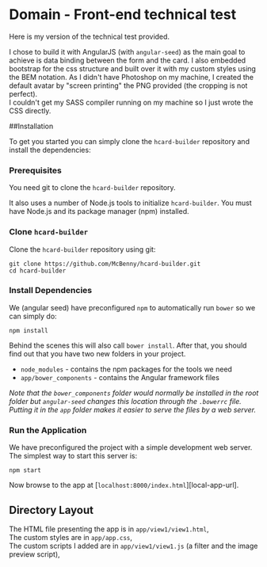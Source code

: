 # Domain - Front-end technical test

Here is my version of the technical test provided.

I chose to build it with AngularJS (with `angular-seed`) as the main goal to achieve is data binding between the form and the card. I also embedded bootstrap for the css structure and built over it with my custom styles using the BEM notation. As I didn't have Photoshop on my machine, I created the default avatar by "screen printing" the PNG provided (the cropping is not perfect).  
I couldn't get my SASS compiler running on my machine so I just wrote the CSS directly.

##Installation

To get you started you can simply clone the `hcard-builder` repository and install the dependencies:

### Prerequisites

You need git to clone the `hcard-builder` repository.

It also uses a number of Node.js tools to initialize `hcard-builder`. You must have Node.js
and its package manager (npm) installed.

### Clone `hcard-builder`

Clone the `hcard-builder` repository using git:

```
git clone https://github.com/McBenny/hcard-builder.git
cd hcard-builder
```

### Install Dependencies

We (angular seed) have preconfigured `npm` to automatically run `bower` so we can simply do:

```
npm install
```

Behind the scenes this will also call `bower install`. After that, you should find out that you have
two new folders in your project.

* `node_modules` - contains the npm packages for the tools we need
* `app/bower_components` - contains the Angular framework files

*Note that the `bower_components` folder would normally be installed in the root folder but
`angular-seed` changes this location through the `.bowerrc` file. Putting it in the `app` folder
makes it easier to serve the files by a web server.*

### Run the Application

We have preconfigured the project with a simple development web server. The simplest way to start
this server is:

```
npm start
```

Now browse to the app at [`localhost:8000/index.html`][local-app-url].


## Directory Layout

The HTML file presenting the app is in `app/view1/view1.html`,  
The custom styles are in `app/app.css`,  
The custom scripts I added are in `app/view1/view1.js` (a filter and the image preview script),

